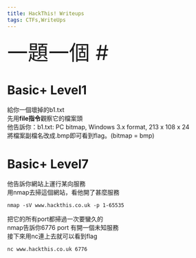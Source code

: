```yaml
---
title: HackThis! Writeups
tags: CTFs,WriteUps
---
```

<font size=36>
    一題一個 #
</font>

# Basic+ Level1
給你一個壞掉的b1.txt  
先用**file指令**觀察它的檔案頭  
他告訴你：b1.txt: PC bitmap, Windows 3.x format, 213 x 108 x 24  
將檔案副檔名改成.bmp即可看到flag。(bitmap = bmp)  

# Basic+ Level7
他告訴你網站上運行某向服務  
用nmap去掃這個網站，看他開了甚麼服務  
```
nmap -sV www.hackthis.co.uk -p 1-65535
```
把它的所有port都掃過一次要蠻久的  
nmap告訴你6776 port 有開一個未知服務  
接下來用nc連上去就可以看到flag  
```
nc www.hackthis.co.uk 6776
```